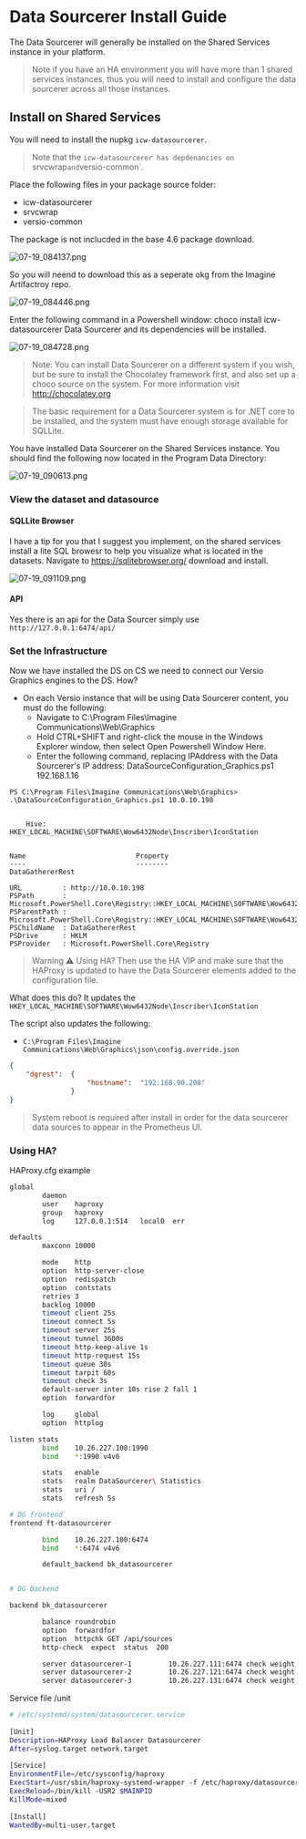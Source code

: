 <!--
Title : tut_data_sourcerer_install
- Created : 2022-07-19
- Updated :
- Author : James Rivers
- Written against (version):
- Sources :
- Author Notes :
- Tags : 
-->


# Data Sourcerer Install Guide

The Data Sourcerer will generally be installed on the Shared Services instance in your platform. 

> Note if you have an HA environment you will have more than 1 shared services instances, thus you will need to install and configure the data sourcerer across all those instances. 

## Install on Shared Services 

You will need to install the nupkg `icw-datasourcerer`.

> Note that the `icw-datasourcerer has depdenancies on `srvcwrap` and `versio-common`.

Place the following files in your package source folder:

- icw-datasourcerer
- srvcwrap
- versio-common

The package is not inclucded in the base 4.6 package download.

![07-19_084137.png](attachments/22022-07-19_084137.png)

So you will neend to download this as a seperate okg from the Imagine Artifactroy repo. 

![07-19_084446.png](attachments/2022-07-19_084446.png)

Enter the following command in a Powershell window: choco install icw-datasourcerer Data Sourcerer and its dependencies will be installed.

![07-19_084728.png](attachments/22-07-19_084728.png)

> Note: You can install Data Sourcerer on a different system if you wish, but be sure to install the Chocolatey framework first, and also set up a choco source on the system. For more information visit http://chocolatey.org

> The basic requirement for a Data Sourcerer system is for .NET core to be installed, and the system must have enough storage available for SQLLite.

You have installed Data Sourcerer on the Shared Services instance. You should find the following now located in the Program Data Directory:

![07-19_090613.png](attachments/22022-07-19_090613.png)

### View the dataset and datasource 

#### SQLLite Browser

I have a tip for you that I suggest you implement, on the shared services install a lite SQL browesr to help you visualize what is located in the datasets. Navigate to https://sqlitebrowser.org/
download and install. 

![07-19_091109.png](attachments/22022-07-19_091109.png)

#### API

Yes there is an api for the Data Sourcer simply use `http://127.0.0.1:6474/api/`


### Set the Infrastructure

Now we have installed the DS on CS we need to connect our Versio Graphics engines to the DS. How?

- On each Versio instance that will be using Data Sourcerer content, you must do the following:
   - Navigate to C:\Program Files\Imagine Communications\Web\Graphics
   - Hold CTRL+SHIFT and right-click the mouse in the Windows Explorer window, then select Open Powershell Window Here.
   - Enter the following command, replacing IPAddress with the Data Sourcerer's IP address:  DataSourceConfiguration_Graphics.ps1 192.168.1.16


```shell
PS C:\Program Files\Imagine Communications\Web\Graphics> .\DataSourceConfiguration_Graphics.ps1 10.0.10.198


    Hive: HKEY_LOCAL_MACHINE\SOFTWARE\Wow6432Node\Inscriber\IconStation


Name                           Property
----                           --------
DataGathererRest

URL          : http://10.0.10.198
PSPath       : Microsoft.PowerShell.Core\Registry::HKEY_LOCAL_MACHINE\SOFTWARE\Wow6432Node\Inscriber\IconStation\DataGathererRest
PSParentPath : Microsoft.PowerShell.Core\Registry::HKEY_LOCAL_MACHINE\SOFTWARE\Wow6432Node\Inscriber\IconStation
PSChildName  : DataGathererRest
PSDrive      : HKLM
PSProvider   : Microsoft.PowerShell.Core\Registry
```


> Warning ⚠️ Using HA? Then use the HA VIP and make sure that the HAProxy is updated to have the Data Sourcerer elements added to the configuration file.

What does this do? It updates the `HKEY_LOCAL_MACHINE\SOFTWARE\Wow6432Node\Inscriber\IconStation`

The script also updates the following:

- `C:\Program Files\Imagine Communications\Web\Graphics\json\config.override.json`

```json
{
    "dgrest":  {
                   "hostname":  "192.168.90.208"
               }
}
```

> System reboot is required after install in order for the data sourcerer data sources to appear in the Prometheus UI.

### Using HA? 

HAProxy.cfg example 
```sh
global
        daemon
        user    haproxy
        group   haproxy
        log     127.0.0.1:514   local0  err

defaults
        maxconn 10000

        mode    http
        option  http-server-close
        option  redispatch
        option  contstats
        retries 3
        backlog 10000
        timeout client 25s
        timeout connect 5s
        timeout server 25s
        timeout tunnel 3600s
        timeout http-keep-alive 1s
        timeout http-request 15s
        timeout queue 30s
        timeout tarpit 60s
        timeout check 3s
        default-server inter 10s rise 2 fall 1
        option  forwardfor

        log     global
        option  httplog

listen stats
        bind    10.26.227.100:1990
        bind    *:1990 v4v6

        stats   enable
        stats   realm DataSourcerer\ Statistics
        stats   uri /
        stats   refresh 5s

# DG frontend
frontend ft-datasourcerer

        bind    10.26.227.100:6474
        bind    *:6474 v4v6

        default_backend bk_datasourcerer


# DG Backend

backend bk_datasourcerer

        balance roundrobin
        option  forwardfor
        option  httpchk GET /api/sources
        http-check  expect  status  200

        server datasourcerer-1         10.26.227.111:6474 check weight 1
        server datasourcerer-2         10.26.227.121:6474 check weight 1
        server datasourcerer-3         10.26.227.131:6474 check weight 1
```      

Service file /unit

```sh
# /etc/systemd/system/datasourcerer.service
  
[Unit]
Description=HAProxy Load Balancer Datasourcerer
After=syslog.target network.target
  
[Service]
EnvironmentFile=/etc/sysconfig/haproxy
ExecStart=/usr/sbin/haproxy-systemd-wrapper -f /etc/haproxy/datasourcerer.cfg -p /run/websocket.pid $OPTIONS
ExecReload=/bin/kill -USR2 $MAINPID
KillMode=mixed
  
[Install]
WantedBy=multi-user.target
```

